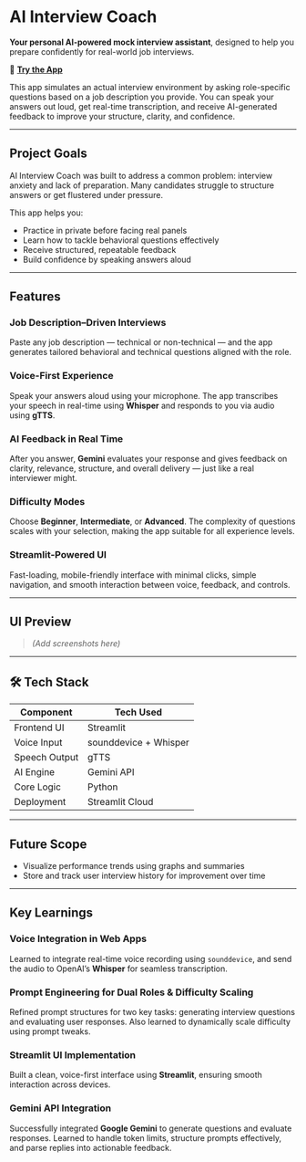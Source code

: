 # AI Interview Coach

**Your personal AI-powered mock interview assistant**, designed to help you prepare confidently for real-world job interviews.

🔗 **[Try the App]()**

This app simulates an actual interview environment by asking role-specific questions based on a job description you provide. You can speak your answers out loud, get real-time transcription, and receive AI-generated feedback to improve your structure, clarity, and confidence.

---

## Project Goals

AI Interview Coach was built to address a common problem: interview anxiety and lack of preparation. Many candidates struggle to structure answers or get flustered under pressure.

This app helps you:

- Practice in private before facing real panels  
- Learn how to tackle behavioral questions effectively  
- Receive structured, repeatable feedback  
- Build confidence by speaking answers aloud  

---

## Features

### Job Description–Driven Interviews
Paste any job description — technical or non-technical — and the app generates tailored behavioral and technical questions aligned with the role.

### Voice-First Experience
Speak your answers aloud using your microphone. The app transcribes your speech in real-time using **Whisper** and responds to you via audio using **gTTS**.

### AI Feedback in Real Time
After you answer, **Gemini** evaluates your response and gives feedback on clarity, relevance, structure, and overall delivery — just like a real interviewer might.

### Difficulty Modes
Choose **Beginner**, **Intermediate**, or **Advanced**. The complexity of questions scales with your selection, making the app suitable for all experience levels.

### Streamlit-Powered UI
Fast-loading, mobile-friendly interface with minimal clicks, simple navigation, and smooth interaction between voice, feedback, and controls.

---

## UI Preview

> *(Add screenshots here)*

---

## 🛠 Tech Stack

| Component        | Tech Used                |
|------------------|--------------------------|
| Frontend UI      | Streamlit                |
| Voice Input      | sounddevice + Whisper    |
| Speech Output    | gTTS                     |
| AI Engine        | Gemini API               |
| Core Logic       | Python                   |
| Deployment       | Streamlit Cloud          |

---

## Future Scope

- Visualize performance trends using graphs and summaries  
- Store and track user interview history for improvement over time  

---

## Key Learnings

### Voice Integration in Web Apps
Learned to integrate real-time voice recording using `sounddevice`, and send the audio to OpenAI’s **Whisper** for seamless transcription.

### Prompt Engineering for Dual Roles & Difficulty Scaling
Refined prompt structures for two key tasks: generating interview questions and evaluating user responses. Also learned to dynamically scale difficulty using prompt tweaks.

### Streamlit UI Implementation
Built a clean, voice-first interface using **Streamlit**, ensuring smooth interaction across devices.

### Gemini API Integration
Successfully integrated **Google Gemini** to generate questions and evaluate responses. Learned to handle token limits, structure prompts effectively, and parse replies into actionable feedback.


